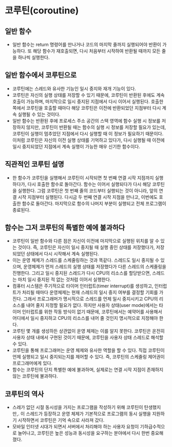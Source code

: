 # 코루틴(coroutine)

## 일반 함수
- 일반 함수는 return 명령어를 만나거나 코드의 마지막 줄까지 실행되어야 반환이 가능하다. 또 해당 함수가 재호출되면, 다시 처음부터 시작하여 반환될 때까지 모든 줄을 하나씩 실행한다.
  
## 일반 함수에서 코루틴으로
- 코루틴에는 스레드와 유사한 기능인 일시 중지와 재개 기능이 있다.
- 코루틴은 자신의 실행 상태를 저장할 수 있기 때문에, 코루틴이 반환된 후에도 계속 호출이 가능하며, 마지막으로 일시 중지된 지점에서 다시 이어서 실행된다. 호출한 쪽에서 코루틴을 호출할 때마다 해당 코루틴은 이전에 반환되었던 지점부터 다시 계속 실행될 수 있는 것이다.
- 일반 함수는 반환된 후에 프로세스 주소 공간의 스택 영역에 함수 실행 시 정보를 저장하지 않지만, 코루틴이 반환될 때는 함수의 실행 시 정보를 저장할 필요가 있는데, 코루틴이 실행이 멈추었던 지점에서 다시 실행할 때 이 정보가 필요하기 때문이다. 이처럼 코루틴은 자신의 이전 실행 상태를 기억하고 있다가, 다시 실행될 때 이전에 일시 중지되었던 지점에서 계속 실행이 가능한 매우 신기한 함수이다.

## 직관적인 코루틴 설명
- 한 함수가 코루틴을 실행해서 코루틴이 시작되면 첫 번째 연결 시작 지점까지 실행하다가, 다시 호출한 함수로 돌아간다. 함수는 이어서 실행되다가 다시 해당 코루틴을 실행한다. 그럼 코루틴은 첫 번째 줄의 코드부터 실행되는 것이 아니라, 앞의 연결 시작 지점부터 실행된다. 다시금 두 번째 연결 시작 지점을 만나고, 이번에도 호출한 함수로 돌아간다. 마지막으로 함수의 나머지 부분이 실행되고 전체 프로그램이 종료된다.

## 함수는 그저 코루틴의 특별한 예에 불과하다
- 코루틴이 일반 함수와 다른 점은 자신이 이전에 마지막으로 실행된 위치를 알 수 있는 것이다. 즉, 코루틴은 자신이 일시 중지될 때 실행 중인 상태를 저장했다가, 저장되었던 상태에서 다시 시작해서 계속 실행된다.
- 이는 운영 체제가 스레드를 스케줄링하는 것과 똑같다. 스레드도 일시 중지될 수 있으며, 운영체제가 먼저 스레드의 실행 상태를 저장했다가 다른 스레드의 스케줄링을 진행한다. 그리고 일시 중지된 스레드가 다시 CPU의 리소스를 할당받으면, 스레드는 마치 일시 중지된 적 없는 것처럼 이어서 실행한다. 
- 컴퓨터 시스템은 주기적으로 타이머 인터럽트(timer interrupt)를 생성하고, 인터럽트가 처리될 때마다 운영체제는 현재 스레드의 일시 중지 여부를 결정할 기회를 가진다. 그래서 프로그래머가 명시적으로 스레드를 언제 일시 중지시키고 CPU의 리소스를 내어 줄지 지정할 필요가 없다. 하지만 사용자 상태(user mode)에서는 타이머 인터럽트를 위한 작동 방식이 없기 때문에, 코루틴에서는 예약어를 사용해서 어디에서 일시 중지하고 CPU의 리소스를 내어 줄 것인지 명시적으로 지정해야 한다. 
- 코루틴 몇 개를 생성하든 상관없이 운영 체제는 이를 알지 못한다. 코루틴은 온전히 사용자 상태 내에서 구현된 것이기 때문에, 코루틴을 사용자 상태 스레드로 해석할 수 있다. 
- 코루틴을 통해 프로그래머는 운영 체제와 유사한 역할을 할 수 있다. 직접 코루틴이 언제 실행되고 일시 중지되는지를 제어할 수 있다. 즉, 코루틴의 스케줄링 제어권이 프로그래머에게 있다. 
- 함수는 코루틴의 단지 특별한 예에 불과하며, 실제로는 연결 시작 지점이 존재하지 않는 코루틴에 불과하다.

## 코루틴의 역사
- 스레가 없던 시절 동시성을 가지는 프로그램을 작성하기 위해 코루틴이 탄생했지만,. 이 스레드가 등장하고 운영 체제가 기본적으로 프로그램의 동시 실행을 지원하기 시작하면서 코루틴은 기억 속으로 사라져 갔다.
- 모바일 인터넷 시대가 되면서 서버에서 처리해야 하는 사용자 요청이 기하급수적으로 늘어나고, 코루틴은 높은 성능과 동시성을 요구하는 분야에서 다시 한번 중요해졌다. 
